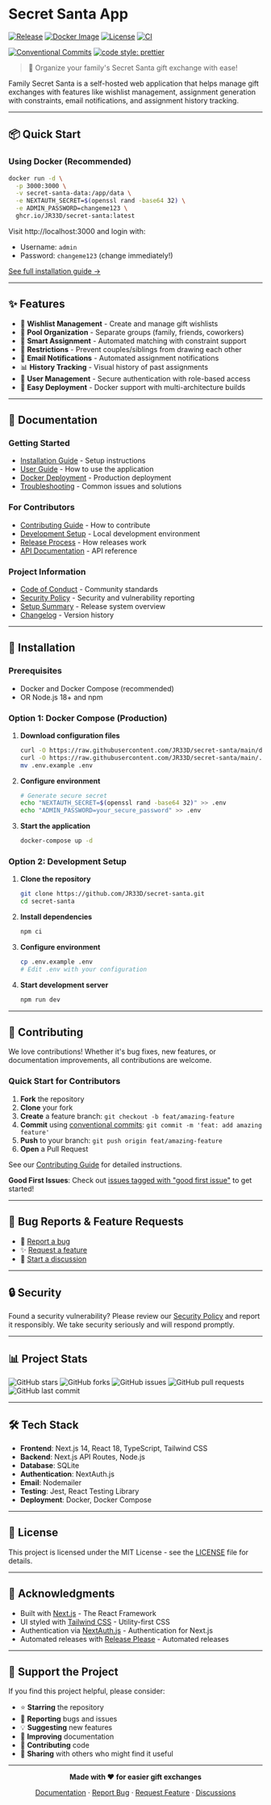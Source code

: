 # Secret Santa App

[![Release](https://img.shields.io/github/v/release/JR33D/secret-santa?include_prereleases&sort=semver)](https://github.com/JR33D/secret-santa/releases)
[![Docker Image](https://img.shields.io/badge/docker-ghcr.io-blue)](https://github.com/JR33D/secret-santa/pkgs/container/secret-santa)
[![License](https://img.shields.io/github/license/JR33D/secret-santa)](LICENSE)
[![CI](https://github.com/JR33D/secret-santa/workflows/PR%20Tests/badge.svg)](https://github.com/JR33D/secret-santa/actions)

[![Conventional Commits](https://img.shields.io/badge/Conventional%20Commits-1.0.0-yellow.svg)](https://conventionalcommits.org)
[![code style: prettier](https://img.shields.io/badge/code_style-prettier-ff69b4.svg)](https://github.com/prettier/prettier)

> 🎅 Organize your family's Secret Santa gift exchange with ease!

Family Secret Santa is a self-hosted web application that helps manage gift exchanges with features like wishlist management, assignment generation with constraints, email notifications, and assignment history tracking.

---

## 📦 Quick Start

### Using Docker (Recommended)

```bash
docker run -d \
  -p 3000:3000 \
  -v secret-santa-data:/app/data \
  -e NEXTAUTH_SECRET=$(openssl rand -base64 32) \
  -e ADMIN_PASSWORD=changeme123 \
  ghcr.io/JR33D/secret-santa:latest
```

Visit http://localhost:3000 and login with:
- Username: `admin`
- Password: `changeme123` (change immediately!)

[See full installation guide →](docs/installation.md)

---

## ✨ Features

- 🎁 **Wishlist Management** - Create and manage gift wishlists
- 👥 **Pool Organization** - Separate groups (family, friends, coworkers)
- 🎲 **Smart Assignment** - Automated matching with constraint support
- 🚫 **Restrictions** - Prevent couples/siblings from drawing each other
- 📧 **Email Notifications** - Automated assignment notifications
- 📊 **History Tracking** - Visual history of past assignments
- 🔐 **User Management** - Secure authentication with role-based access
- 🐳 **Easy Deployment** - Docker support with multi-architecture builds

---

## 📖 Documentation

### Getting Started
- [Installation Guide](docs/installation.md) - Setup instructions
- [User Guide](docs/user-guide.md) - How to use the application
- [Docker Deployment](docs/docker.md) - Production deployment
- [Troubleshooting](docs/troubleshooting.md) - Common issues and solutions

### For Contributors
- [Contributing Guide](docs/CONTRIBUTING.md) - How to contribute
- [Development Setup](docs/development.md) - Local development environment
- [Release Process](docs/RELEASE_PROCESS.md) - How releases work
- [API Documentation](docs/api.md) - API reference

### Project Information
- [Code of Conduct](docs/CODE_OF_CONDUCT.md) - Community standards
- [Security Policy](docs/SECURITY.md) - Security and vulnerability reporting
- [Setup Summary](docs/SETUP_SUMMARY.md) - Release system overview
- [Changelog](CHANGELOG.md) - Version history

---

## 🚀 Installation

### Prerequisites

- Docker and Docker Compose (recommended)
- OR Node.js 18+ and npm

### Option 1: Docker Compose (Production)

1. **Download configuration files**
   ```bash
   curl -O https://raw.githubusercontent.com/JR33D/secret-santa/main/docker-compose.yml
   curl -O https://raw.githubusercontent.com/JR33D/secret-santa/main/.env.example
   mv .env.example .env
   ```

2. **Configure environment**
   ```bash
   # Generate secure secret
   echo "NEXTAUTH_SECRET=$(openssl rand -base64 32)" >> .env
   echo "ADMIN_PASSWORD=your_secure_password" >> .env
   ```

3. **Start the application**
   ```bash
   docker-compose up -d
   ```

### Option 2: Development Setup

1. **Clone the repository**
   ```bash
   git clone https://github.com/JR33D/secret-santa.git
   cd secret-santa
   ```

2. **Install dependencies**
   ```bash
   npm ci
   ```

3. **Configure environment**
   ```bash
   cp .env.example .env
   # Edit .env with your configuration
   ```

4. **Start development server**
   ```bash
   npm run dev
   ```

---

## 🤝 Contributing

We love contributions! Whether it's bug fixes, new features, or documentation improvements, all contributions are welcome.

### Quick Start for Contributors

1. **Fork** the repository
2. **Clone** your fork
3. **Create** a feature branch: `git checkout -b feat/amazing-feature`
4. **Commit** using [conventional commits](https://conventionalcommits.org): `git commit -m 'feat: add amazing feature'`
5. **Push** to your branch: `git push origin feat/amazing-feature`
6. **Open** a Pull Request

See our [Contributing Guide](docs/CONTRIBUTING.md) for detailed instructions.

**Good First Issues**: Check out [issues tagged with "good first issue"](https://github.com/JR33D/secret-santa/labels/good%20first%20issue) to get started!

---

## 🐛 Bug Reports & Feature Requests

- 🐛 [Report a bug](https://github.com/JR33D/secret-santa/issues/new?template=bug_report.yml)
- ✨ [Request a feature](https://github.com/JR33D/secret-santa/issues/new?template=feature_request.yml)
- 💬 [Start a discussion](https://github.com/JR33D/secret-santa/discussions)

---

## 🔒 Security

Found a security vulnerability? Please review our [Security Policy](docs/SECURITY.md) and report it responsibly. We take security seriously and will respond promptly.

---

## 📊 Project Stats

![GitHub stars](https://img.shields.io/github/stars/JR33D/secret-santa?style=social)
![GitHub forks](https://img.shields.io/github/forks/JR33D/secret-santa?style=social)
![GitHub issues](https://img.shields.io/github/issues/JR33D/secret-santa)
![GitHub pull requests](https://img.shields.io/github/issues-pr/JR33D/secret-santa)
![GitHub last commit](https://img.shields.io/github/last-commit/JR33D/secret-santa)

---

## 🛠️ Tech Stack

- **Frontend**: Next.js 14, React 18, TypeScript, Tailwind CSS
- **Backend**: Next.js API Routes, Node.js
- **Database**: SQLite
- **Authentication**: NextAuth.js
- **Email**: Nodemailer
- **Testing**: Jest, React Testing Library
- **Deployment**: Docker, Docker Compose

---

## 📝 License

This project is licensed under the MIT License - see the [LICENSE](LICENSE) file for details.

---

## 🙏 Acknowledgments

- Built with [Next.js](https://nextjs.org/) - The React Framework
- UI styled with [Tailwind CSS](https://tailwindcss.com/) - Utility-first CSS
- Authentication via [NextAuth.js](https://next-auth.js.org/) - Authentication for Next.js
- Automated releases with [Release Please](https://github.com/googleapis/release-please) - Automated releases

---

## 💖 Support the Project

If you find this project helpful, please consider:
- ⭐ **Starring** the repository
- 🐛 **Reporting** bugs and issues
- 💡 **Suggesting** new features
- 📖 **Improving** documentation
- 🤝 **Contributing** code
- 📢 **Sharing** with others who might find it useful

---

<div align="center">

**Made with ❤️ for easier gift exchanges**

[Documentation](docs/) · [Report Bug](https://github.com/JR33D/secret-santa/issues) · [Request Feature](https://github.com/JR33D/secret-santa/issues) · [Discussions](https://github.com/JR33D/secret-santa/discussions)

</div>
